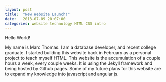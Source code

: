 ```yaml
---
layout: post
title:  "New Website Launch!"
date:   2013-07-09 20:07:00
categories: website technology HTML CSS intro
---
```


Hello World!

My name is Marc Thomas. I am a database developer, and recent college graduate. I started building this website back in February as a personal project to teach myself HTML. This website is the accumulation of a couple hours a week, every couple weeks. It is using the Jekyll framework and being hosted by Github pages. Some of my future plans for this website are to expand my knowledge into javascript and angular js.